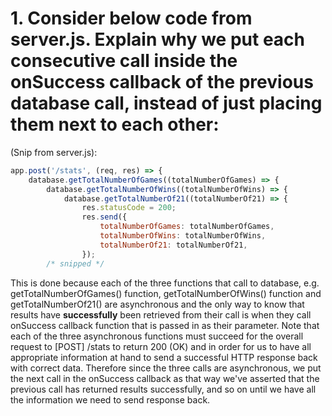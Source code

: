 # 1. Consider below code from server.js. Explain why we put each consecutive call inside the onSuccess callback of the previous database call, instead of just placing them next to each other:
(Snip from server.js):
```javascript
app.post('/stats', (req, res) => {
    database.getTotalNumberOfGames((totalNumberOfGames) => {
        database.getTotalNumberOfWins((totalNumberOfWins) => {
            database.getTotalNumberOf21((totalNumberOf21) => {
                res.statusCode = 200;
                res.send({
                    totalNumberOfGames: totalNumberOfGames,
                    totalNumberOfWins: totalNumberOfWins,
                    totalNumberOf21: totalNumberOf21,
                });
        /* snipped */
```

This is done because each of the three functions that call to database, e.g. getTotalNumberOfGames() function, getTotalNumberOfWins() function and getTotalNumberOf21() are asynchronous and the only way to know that results have **successfully** been retrieved from their call is when they call onSuccess callback function that is passed in as their parameter. Note that each of the three asynchronous functions must succeed for the overall request to [POST] /stats to return 200 (OK) and in order for us to have all appropriate information at hand to send a successful HTTP response back with correct data. Therefore since the three calls are asynchronous, we put the next call in the onSuccess callback as that way we've asserted that the previous call has returned results successfully, and so on until we have all the information we need to send response back.